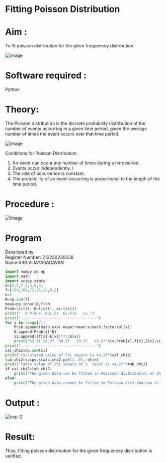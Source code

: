 # Fitting Poisson Distribution

# Aim : 

To fit poisson distribution for the given frequencey distribution

 ![image](https://user-images.githubusercontent.com/104613195/166092068-a5bf057f-fe65-41b8-ba2f-310fc6b56078.png)


# Software required :  

Python

# Theory:

The Poisson distribution is the discrete probability distribution of the number of events occurring in a given time period, given the average number of times the event occurs over that time period.

![image](https://user-images.githubusercontent.com/104613195/166248326-fd042076-8b0b-40c4-8b11-1d8e8fcb74db.png)

 Conditions for Poisson Distribution:

1. An event can occur any number of times during a time period.
2. Events occur independently. I
3. The rate of occurrence is constant.
4. The probability of an event occurring is proportional to the length of the time period. 
 
# Procedure :

![image](https://user-images.githubusercontent.com/104613195/166251988-d0c53205-6080-4f7b-ae4c-398178586637.png)

# Program
Developed by <br>
Register Number: 212220230059 <br>
Name:ARR.VIJAYARAGAVAN 
```python
import numpy as np
import math
import scipy.stats
X=[0,1,2,3,4,5,6]
f=[153,169,72,31,12,6,2]
n=6
N=np.sum(f)
mean=np.inner(X,f)/N
Prob=list(); E=list(); xi=list()
print("  X P(X=x) Obs.Fr  Ex.Fre   xi ")
print("----------------------------------")
for x in range(7):
    Prob.append(math.exp(-mean)*mean*x/math.factorial(x))
    E.append(Prob[x]*N)
    xi.append((f[x]-E[x])**2/E[x])
    print("%2.2f %2.2f  %4.2f   %3.2f   %3.2f"%(x,Prob[x],f[x],E[x],xi[x]))
print("----------------------------------")
cal_chi2=np.sum(xi)
print("Calculated value of Chi square is %4.2f"%cal_chi2)
tab_chi2=scipy.stats.chi2.ppf(1-.01, df=n)
print("Table value of Chi square at 1  level is %4.2f"%tab_chi2)
if cal_chi2<tab_chi2:
    print("The given data can be fitted in Poissson distribution at 1% LOS")
else:
    print("The given data cannot be fitted in Poisson distribution at 1% LOS")
``` 

# Output : 
 ![exp-2](https://user-images.githubusercontent.com/75235488/166266613-2b0c1e41-db66-4da3-96cb-530636fd03ed.png)

# Result:
Thus, fitting poisson distribution for the given frequencey distribution is verified.
